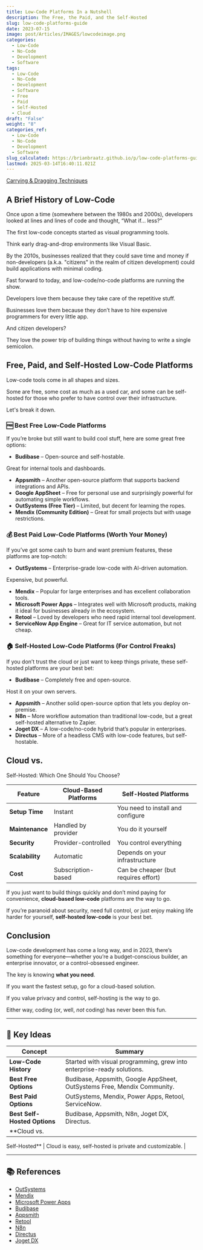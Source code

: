 ```yaml
---
title: Low-Code Platforms In a Nutshell
description: The Free, the Paid, and the Self-Hosted
slug: low-code-platforms-guide
date: 2023-07-15
image: post/Articles/IMAGES/lowcodeimage.png
categories:
  - Low-Code
  - No-Code
  - Development
  - Software
tags:
  - Low-Code
  - No-Code
  - Development
  - Software
  - Free
  - Paid
  - Self-Hosted
  - Cloud
draft: "False"
weight: "8"
categories_ref:
  - Low-Code
  - No-Code
  - Development
  - Software
slug_calculated: https://brianbraatz.github.io/p/low-code-platforms-guide
lastmod: 2025-03-14T16:40:11.021Z
---
```

[Carrying & Dragging Techniques](https://www.offgridweb.com/preparation/carrying-dragging-techniques-lets-get-carried-away/)

<!--
# Low-Code Platforms: A No-Nonsense Guide to the Best Free, Paid, and Self-Hosted Options in 2023
-->

## A Brief History of Low-Code

Once upon a time (somewhere between the 1980s and 2000s), developers looked at lines and lines of code and thought, “What if… less?”

The first low-code concepts started as visual programming tools.

Think early drag-and-drop environments like Visual Basic.

By the 2010s, businesses realized that they could save time and money if non-developers (a.k.a. "citizens" in the realm of citizen development) could build applications with minimal coding.

Fast forward to today, and low-code/no-code platforms are running the show.

Developers love them because they take care of the repetitive stuff.

Businesses love them because they don’t have to hire expensive programmers for every little app.

And citizen developers?

They love the power trip of building things without having to write a single semicolon.

## Free, Paid, and Self-Hosted Low-Code Platforms

Low-code tools come in all shapes and sizes.

Some are free, some cost as much as a used car, and some can be self-hosted for those who prefer to have control over their infrastructure.

Let's break it down.

### 🆓 Best Free Low-Code Platforms

If you’re broke but still want to build cool stuff, here are some great free options:

* **Budibase** – Open-source and self-hostable.

Great for internal tools and dashboards.

* **Appsmith** – Another open-source platform that supports backend integrations and APIs.
* **Google AppSheet** – Free for personal use and surprisingly powerful for automating simple workflows.
* **OutSystems (Free Tier)** – Limited, but decent for learning the ropes.
* **Mendix (Community Edition)** – Great for small projects but with usage restrictions.

### 💰 Best Paid Low-Code Platforms (Worth Your Money)

If you’ve got some cash to burn and want premium features, these platforms are top-notch:

* **OutSystems** – Enterprise-grade low-code with AI-driven automation.

Expensive, but powerful.

* **Mendix** – Popular for large enterprises and has excellent collaboration tools.
* **Microsoft Power Apps** – Integrates well with Microsoft products, making it ideal for businesses already in the ecosystem.
* **Retool** – Loved by developers who need rapid internal tool development.
* **ServiceNow App Engine** – Great for IT service automation, but not cheap.

### 🏠 Self-Hosted Low-Code Platforms (For Control Freaks)

If you don’t trust the cloud or just want to keep things private, these self-hosted platforms are your best bet:

* **Budibase** – Completely free and open-source.

Host it on your own servers.

* **Appsmith** – Another solid open-source option that lets you deploy on-premise.
* **N8n** – More workflow automation than traditional low-code, but a great self-hosted alternative to Zapier.
* **Joget DX** – A low-code/no-code hybrid that’s popular in enterprises.
* **Directus** – More of a headless CMS with low-code features, but self-hostable.

## Cloud vs.

Self-Hosted: Which One Should You Choose?

| Feature         | Cloud-Based Platforms | Self-Hosted Platforms                |
| --------------- | --------------------- | ------------------------------------ |
| **Setup Time**  | Instant               | You need to install and configure    |
| **Maintenance** | Handled by provider   | You do it yourself                   |
| **Security**    | Provider-controlled   | You control everything               |
| **Scalability** | Automatic             | Depends on your infrastructure       |
| **Cost**        | Subscription-based    | Can be cheaper (but requires effort) |

If you just want to build things quickly and don’t mind paying for convenience, **cloud-based low-code** platforms are the way to go.

If you’re paranoid about security, need full control, or just enjoy making life harder for yourself, **self-hosted low-code** is your best bet.

## Conclusion

Low-code development has come a long way, and in 2023, there’s something for everyone—whether you’re a budget-conscious builder, an enterprise innovator, or a control-obsessed engineer.

The key is knowing **what you need**.

If you want the fastest setup, go for a cloud-based solution.

If you value privacy and control, self-hosting is the way to go.

Either way, coding (or, well, *not* coding) has never been this fun.

***

## 🔑 Key Ideas

| Concept                      | Summary                                                                 |
| ---------------------------- | ----------------------------------------------------------------------- |
| **Low-Code History**         | Started with visual programming, grew into enterprise-ready solutions.  |
| **Best Free Options**        | Budibase, Appsmith, Google AppSheet, OutSystems Free, Mendix Community. |
| **Best Paid Options**        | OutSystems, Mendix, Power Apps, Retool, ServiceNow.                     |
| **Best Self-Hosted Options** | Budibase, Appsmith, N8n, Joget DX, Directus.                            |
| \*\*Cloud vs.                |                                                                         |

Self-Hosted\*\* | Cloud is easy, self-hosted is private and customizable. |

***

## 📚 References

* [OutSystems](https://www.outsystems.com/)
* [Mendix](https://www.mendix.com/)
* [Microsoft Power Apps](https://powerapps.microsoft.com/)
* [Budibase](https://budibase.com/)
* [Appsmith](https://www.appsmith.com/)
* [Retool](https://retool.com/)
* [N8n](https://n8n.io/)
* [Directus](https://directus.io/)
* [Joget DX](https://www.joget.org/)
